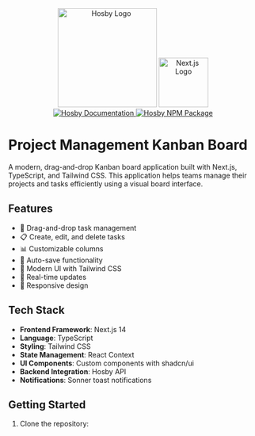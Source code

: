 <div align="center">
  <img src="https://hosby.io/hosby.svg" alt="Hosby Logo" width="200" />
  <img src="https://docs.hosby.io/nextjs-icon.svg" alt="Next.js Logo" width="100" />
</div>

<div align="center">
  <a href="https://docs.hosby.io/">
    <img src="https://img.shields.io/badge/Documentation-Hosby-blue" alt="Hosby Documentation" />
  </a>
  <a href="https://www.npmjs.com/package/hosby-ts">
    <img src="https://img.shields.io/badge/npm-hosby--ts-red" alt="Hosby NPM Package" />
  </a>
</div>


# Project Management Kanban Board

A modern, drag-and-drop Kanban board application built with Next.js, TypeScript, and Tailwind CSS. This application helps teams manage their projects and tasks efficiently using a visual board interface.


## Features

- 🎯 Drag-and-drop task management
- 📋 Create, edit, and delete tasks
- 📊 Customizable columns
- 💾 Auto-save functionality
- 🎨 Modern UI with Tailwind CSS
- 🔄 Real-time updates
- 📱 Responsive design

## Tech Stack

- **Frontend Framework**: Next.js 14
- **Language**: TypeScript
- **Styling**: Tailwind CSS
- **State Management**: React Context
- **UI Components**: Custom components with shadcn/ui
- **Backend Integration**: Hosby API
- **Notifications**: Sonner toast notifications

## Getting Started

1. Clone the repository:

